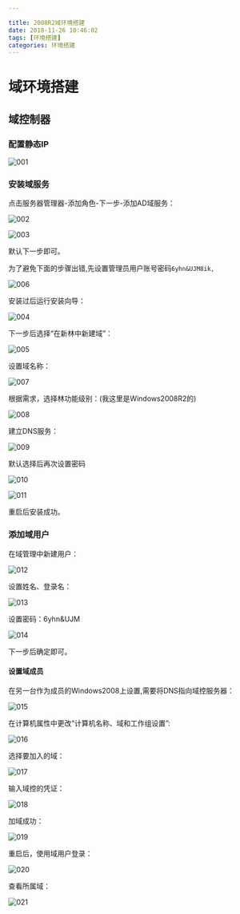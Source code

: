 ```yaml
---

title: 2008R2域环境搭建
date: 2018-11-26 10:46:02
tags: [环境搭建]
categories: 环境搭建
---
```


# 域环境搭建

## 域控制器

### 配置静态IP

![001]( /img/Domain/001.png)

### 安装域服务

点击服务器管理器-添加角色-下一步-添加AD域服务：

![002]( /img/Domain/002.png)

![003]( /img/Domain/003.png)

默认下一步即可。

为了避免下面的步骤出错,先设置管理员用户账号密码`6yhn&UJM8ik,`

![006]( /img/Domain/006.png)

安装过后运行安装向导：

![004]( /img/Domain/004.png)

下一步后选择“在新林中新建域”：

![005]( /img/Domain/005.png)

设置域名称：



![007]( /img/Domain/007.png)

根据需求，选择林功能级别：(我这里是Windows2008R2的)

![008]( /img/Domain/008.png)

建立DNS服务：



![009]( /img/Domain/009.png)

默认选择后再次设置密码



![010]( /img/Domain/010.png)

![011]( /img/Domain/011.png)

重启后安装成功。

### 添加域用户

在域管理中新建用户：

![012]( /img/Domain/012.png)

设置姓名、登录名：

![013]( /img/Domain/013.png)

设置密码：6yhn&UJM

![014]( /img/Domain/014.png)

下一步后确定即可。

#### 设置域成员

在另一台作为成员的Windows2008上设置,需要将DNS指向域控服务器：

![015]( /img/Domain/015.png)



在计算机属性中更改“计算机名称、域和工作组设置”:

![016]( /img/Domain/016.png)

选择要加入的域：

![017]( /img/Domain/017.png)

输入域控的凭证：

![018]( /img/Domain/018.png)

加域成功：

![019]( /img/Domain/019.png)

重启后，使用域用户登录：

![020]( /img/Domain/020.png)

查看所属域：

![021]( /img/Domain/021.png)